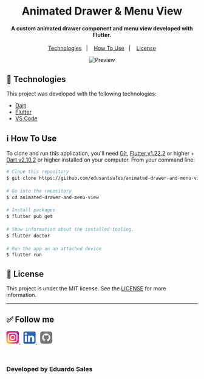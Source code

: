 <h1 align="center">
    Animated Drawer & Menu View
</h1>

<h4 align="center">
  A custom animated drawer component and menu view developed with Flutter.
</h4>

<p align="center">
  <a href="#rocket-technologies">Technologies</a>&nbsp;&nbsp;&nbsp;|&nbsp;&nbsp;&nbsp;
  <a href="#information_source-how-to-use">How To Use</a>&nbsp;&nbsp;&nbsp;|&nbsp;&nbsp;&nbsp;
  <a href="#memo-license">License</a>
</p>

<p align="center">
  <img alt="Preview" src="assets/social/preview.gif" width="300">
</p>

## :rocket: Technologies

This project was developed with the following technologies:

-  [Dart](https://dart.dev/)
-  [Flutter](https://flutter.dev/)
-  [VS Code](https://code.visualstudio.com/)

## :information_source: How To Use

To clone and run this application, you'll need [Git](https://git-scm.com), [Flutter v1.22.2](https://flutter.dev/) or higher + [Dart v2.10.2](https://dart.dev/) or higher installed on your computer. From your command line:

```bash
# Clone this repository
$ git clone https://github.com/edusantsales/animated-drawer-and-menu-view.git rocketshoesRN

# Go into the repository
$ cd animated-drawer-and-menu-view

# Install packages
$ flutter pub get

# Show information about the installed tooling.
$ flutter doctor

# Run the app on an attached device
$ flutter run
```

## :memo: License
This project is under the MIT license. See the [LICENSE](https://github.com/edusantsales/animated-drawer-and-menu-view/blob/master/LICENSE) for more information.

---

## :white_check_mark: Follow me

<p align="left">
  <a href="https://www.instagram.com/edusantsales/">
    <img alt="Instagram" src="https://raw.githubusercontent.com/edusantsales/edusantsales/master/assets/social/instagram.svg" width="33">
  </a>
  &nbsp;
  <a href="https://www.linkedin.com/in/edusantsales/">
    <img alt="Linkedin" src="https://raw.githubusercontent.com/edusantsales/edusantsales/master/assets/social/linkedin.svg" width="32">
  </a>
  &nbsp;
  <a href="https://github.com/edusantsales">
    <img alt="Github" src="https://raw.githubusercontent.com/edusantsales/edusantsales/master/assets/social/github.svg" width="32">
  </a>
</p>

<br/>

<h3>Developed by Eduardo Sales</h3>